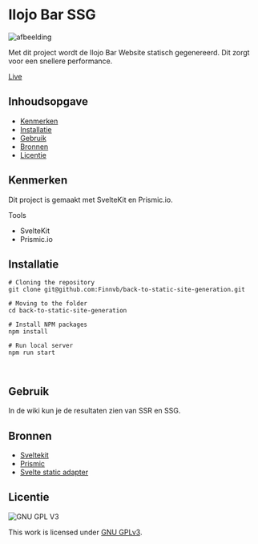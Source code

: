 # Ilojo Bar SSG

![afbeelding](https://user-images.githubusercontent.com/26089533/207039427-5166df7c-74fb-4e24-a678-31a1b33f0dab.png)

Met dit project wordt de Ilojo Bar Website statisch gegenereerd. Dit zorgt voor een snellere performance.

[Live](https://back-to-static-site-generation-five.vercel.app/)

## Inhoudsopgave
  * [Kenmerken](#kenmerken)
  * [Installatie](#installatie)
  * [Gebruik](#gebruik)
  * [Bronnen](#bronnen)
  * [Licentie](#licentie)



## Kenmerken

Dit project is gemaakt met SvelteKit en Prismic.io. 

Tools
* SvelteKit
* Prismic.io


## Installatie

```
# Cloning the repository
git clone git@github.com:Finnvb/back-to-static-site-generation.git

# Moving to the folder
cd back-to-static-site-generation

# Install NPM packages
npm install

# Run local server
npm run start



```

## Gebruik
In de wiki kun je de resultaten zien van SSR en SSG.

## Bronnen
* [Sveltekit](https://kit.svelte.dev/)
* [Prismic](https://prismic.io/)
* [Svelte static adapter](https://www.npmjs.com/package/@sveltejs/adapter-static)

## Licentie

![GNU GPL V3](https://www.gnu.org/graphics/gplv3-127x51.png)

This work is licensed under [GNU GPLv3](./LICENSE).
